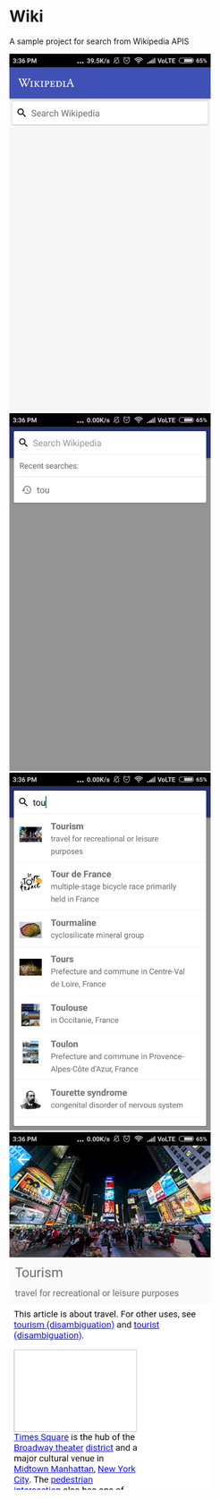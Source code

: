 # Wiki

A sample project for search from Wikipedia APIS

<img src="https://github.com/ArnoldLaishram/Wiki/blob/master/Main%20Screen.png" width ="360"/>

<img src="https://github.com/ArnoldLaishram/Wiki/blob/master/History%20Search.png" width ="360"/>

<img src="https://github.com/ArnoldLaishram/Wiki/blob/master/Search%20Screen.png" width ="360"/>

<img src="https://github.com/ArnoldLaishram/Wiki/blob/master/PageDetail.png" width ="360"/>

